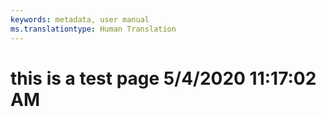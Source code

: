 ```yaml
---
keywords: metadata, user manual
ms.translationtype: Human Translation
---
```

# this is a test page 5/4/2020 11:17:02 AM